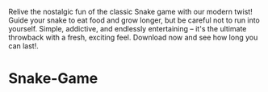 Relive the nostalgic fun of the classic Snake game with our modern twist! Guide your snake to eat food and grow longer, but be careful not to run into yourself. Simple, addictive, and endlessly entertaining – it's the ultimate throwback with a fresh, exciting feel. Download now and see how long you can last!.
# Snake-Game
